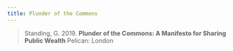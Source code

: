 ```yaml
---
title: Plunder of the Commons
---
```

> Standing, G. 2019. **Plunder of the Commons: A Manifesto for Sharing Public Wealth** Pelican: London